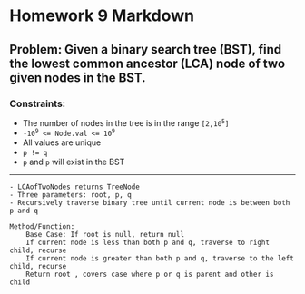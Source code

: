 # Homework 9 Markdown 

## Problem: Given a binary search tree (BST), find the lowest common ancestor (LCA) node of two given nodes in the BST.

### Constraints:
* The number of nodes in the tree is in the range <code>[2,10<sup>5</sup>]</code>
* <code>-10<sup>9</sup> <= Node.val <= 10<sup>9</sup> </code>
* All values are unique
* `p != q`
* `p` and `p` will exist in the BST

***

```
- LCAofTwoNodes returns TreeNode
- Three parameters: root, p, q
- Recursively traverse binary tree until current node is between both p and q

Method/Function:
    Base Case: If root is null, return null
    If current node is less than both p and q, traverse to right child, recurse
    If current node is greater than both p and q, traverse to the left child, recurse
    Return root , covers case where p or q is parent and other is child

```



